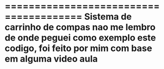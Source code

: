 =======================================
Sistema de carrinho de compas
nao me lembro de onde peguei como exemplo
este codigo, foi feito por mim com base
em alguma video aula
=======================================
